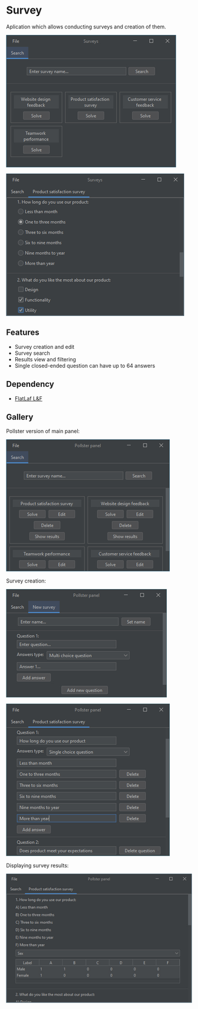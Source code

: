 # Survey
Aplication which allows conducting surveys and creation of them.

![User app main window](https://raw.githubusercontent.com/ArtiFixal/Survey/main/images/userApp.jpg)

![Solving survey](https://raw.githubusercontent.com/ArtiFixal/Survey/main/images/solvingSurvey.jpg)

## Features
- Survey creation and edit
- Survey search
- Results view and filtering
- Single closed-ended question can have up to 64 answers

## Dependency
- [FlatLaf L&F](https://github.com/JFormDesigner/FlatLaf)

## Gallery
Pollster version of main panel:

![Pollster app main window](https://raw.githubusercontent.com/ArtiFixal/Survey/main/images/pollsterApp.jpg)

Survey creation:

![Just created new survey](https://raw.githubusercontent.com/ArtiFixal/Survey/main/images/surveyCreation.jpg)

![New survey with filled fields](https://raw.githubusercontent.com/ArtiFixal/Survey/main/images/creatingSurvey.jpg)

Displaying survey results:

![Survey results](https://raw.githubusercontent.com/ArtiFixal/Survey/main/images/checkingResults.jpg)